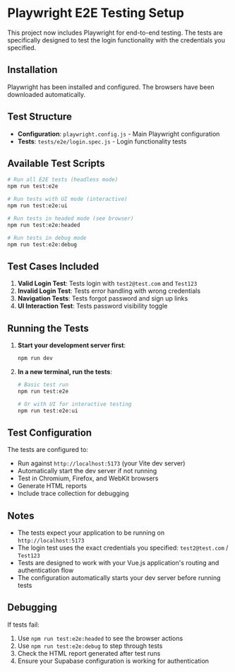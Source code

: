 # Playwright E2E Testing Setup

This project now includes Playwright for end-to-end testing. The tests are specifically designed to test the login functionality with the credentials you specified.

## Installation

Playwright has been installed and configured. The browsers have been downloaded automatically.

## Test Structure

- **Configuration**: `playwright.config.js` - Main Playwright configuration
- **Tests**: `tests/e2e/login.spec.js` - Login functionality tests

## Available Test Scripts

```bash
# Run all E2E tests (headless mode)
npm run test:e2e

# Run tests with UI mode (interactive)
npm run test:e2e:ui

# Run tests in headed mode (see browser)
npm run test:e2e:headed

# Run tests in debug mode
npm run test:e2e:debug
```

## Test Cases Included

1. **Valid Login Test**: Tests login with `test2@test.com` and `Test123`
2. **Invalid Login Test**: Tests error handling with wrong credentials
3. **Navigation Tests**: Tests forgot password and sign up links
4. **UI Interaction Test**: Tests password visibility toggle

## Running the Tests

1. **Start your development server first**:
   ```bash
   npm run dev
   ```

2. **In a new terminal, run the tests**:
   ```bash
   # Basic test run
   npm run test:e2e
   
   # Or with UI for interactive testing
   npm run test:e2e:ui
   ```

## Test Configuration

The tests are configured to:
- Run against `http://localhost:5173` (your Vite dev server)
- Automatically start the dev server if not running
- Test in Chromium, Firefox, and WebKit browsers
- Generate HTML reports
- Include trace collection for debugging

## Notes

- The tests expect your application to be running on `http://localhost:5173`
- The login test uses the exact credentials you specified: `test2@test.com` / `Test123`
- Tests are designed to work with your Vue.js application's routing and authentication flow
- The configuration automatically starts your dev server before running tests

## Debugging

If tests fail:
1. Use `npm run test:e2e:headed` to see the browser actions
2. Use `npm run test:e2e:debug` to step through tests
3. Check the HTML report generated after test runs
4. Ensure your Supabase configuration is working for authentication